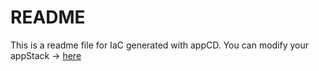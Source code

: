 # README
This is a readme file for IaC generated with appCD.
You can modify your appStack -> [here](http://cloud.appcd.io/appstacks/feb981a2-1605-4618-94f3-69247fff29b5)
